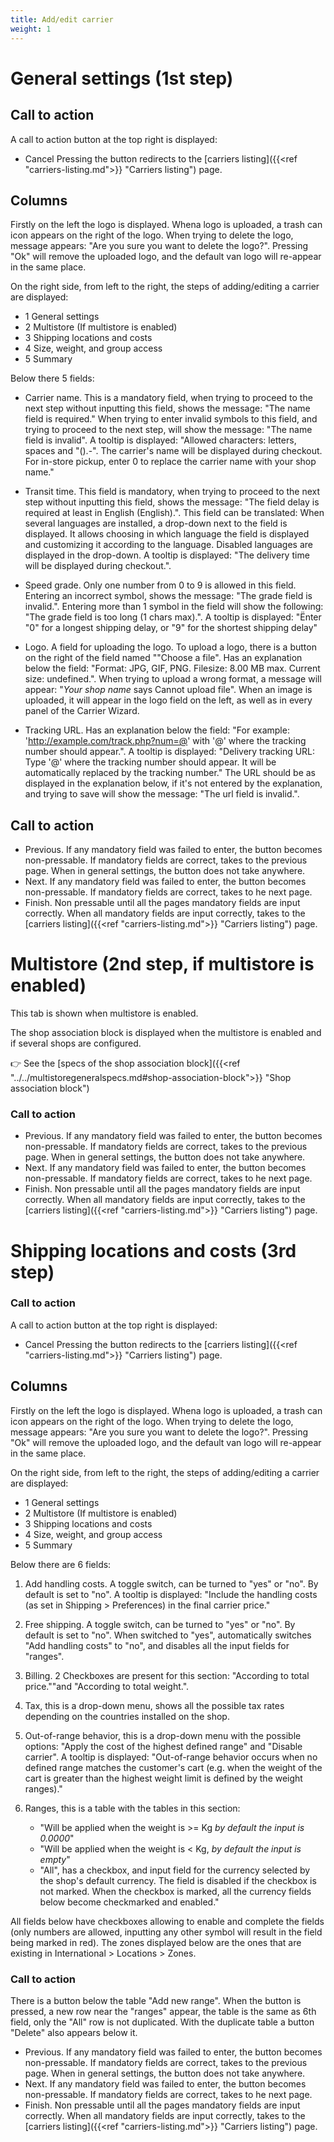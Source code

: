 ```yaml
---
title: Add/edit carrier
weight: 1
---
```


# General settings (1st step)

## Call to action
 
A call to action button at the top right is displayed:

 - Cancel 
Pressing the button redirects to the [carriers listing]({{<ref "carriers-listing.md">}} "Carriers listing") page.

## Columns

Firstly on the left the logo is displayed. Whena  logo is uploaded, a trash can icon appears on the right of the logo. When trying to delete the logo, message appears: "Are you sure you want to delete the logo?". Pressing "Ok" will remove the uploaded logo, and the default van logo will re-appear in the same place.

On the right side, from left to the right, the steps of adding/editing a carrier are displayed: 

 - 1 General settings
 - 2 Multistore (If multistore is enabled)
 - 3 Shipping locations and costs
 - 4 Size, weight, and group access
 - 5 Summary

Below there 5 fields:

 - Carrier name. This is a mandatory field, when trying to proceed to the next step without inputting this field, shows the message: "The name field is required." When trying to enter invalid symbols to this field, and trying to proceed to the next step, will show the message: "The name field is invalid".
A tooltip is displayed: "Allowed characters: letters, spaces and "().-". The carrier's name will be displayed during checkout. For in-store pickup, enter 0 to replace the carrier name with your shop name."

 - Transit time. This field is mandatory, when trying to proceed to the next step without inputting this field, shows the message: "The field delay is required at least in English (English).". This field can be translated: When several languages are installed, a drop-down next to the field is displayed. It allows choosing in which language the field is displayed and customizing it according to the language. Disabled languages are displayed in the drop-down.
A tooltip is displayed: "The delivery time will be displayed during checkout.".

 - Speed grade. Only one number from 0 to 9 is allowed in this field. Entering an incorrect symbol, shows the message: "The grade field is invalid.". Entering more than 1 symbol in the field will show the following: "The grade field is too long (1 chars max).".
A tooltip is displayed: "Ënter "0" for a longest shipping delay, or "9" for the shortest shipping delay"

 - Logo. A field for uploading the logo. To upload a logo, there is a button on the right of the field named ""Choose a file". Has an explanation below the field: "Format: JPG, GIF, PNG. Filesize: 8.00 MB max. Current size: undefined.". When trying to upload a wrong format, a message will appear: "*Your shop name* says Cannot upload file".
When an image is uploaded, it will appear in the logo field on the left, as well as in every panel of the Carrier Wizard.

 - Tracking URL. Has an explanation below the field: "For example: 'http://example.com/track.php?num=@' with '@' where the tracking number should appear.". 
A tooltip is displayed: "Delivery tracking URL: Type '@' where the tracking number should appear. It will be automatically replaced by the tracking number." The URL should be as displayed in the explanation below, if it's not entered by the explanation, and trying to save will show the message: "The url field is invalid.".

## Call to action
 
 - Previous. If any mandatory field was failed to enter, the button becomes non-pressable. If mandatory fields are correct, takes to the previous page. When in general settings, the button does not take anywhere.
 - Next. If any mandatory field was failed to enter, the button becomes non-pressable. If mandatory fields are correct, takes to he next page.
 - Finish. Non pressable until all the pages mandatory fields are input correctly. When all mandatory fields are input correctly, takes to the [carriers listing]({{<ref "carriers-listing.md">}} "Carriers listing") page.

# Multistore (2nd step, if multistore is enabled)

This tab is shown when multistore is enabled.

The shop association block is displayed when the multistore is enabled and if several shops are configured.

👉 See the [specs of the shop association block]({{<ref "../../multistoregeneralspecs.md#shop-association-block">}} "Shop association block") 

### Call to action
 
 - Previous. If any mandatory field was failed to enter, the button becomes non-pressable. If mandatory fields are correct, takes to the previous page. When in general settings, the button does not take anywhere.
 - Next. If any mandatory field was failed to enter, the button becomes non-pressable. If mandatory fields are correct, takes to he next page.
 - Finish. Non pressable until all the pages mandatory fields are input correctly. When all mandatory fields are input correctly, takes to the [carriers listing]({{<ref "carriers-listing.md">}} "Carriers listing") page.

# Shipping locations and costs (3rd step)
 
### Call to action

A call to action button at the top right is displayed:

 - Cancel 
Pressing the button redirects to the [carriers listing]({{<ref "carriers-listing.md">}} "Carriers listing") page.

## Columns

Firstly on the left the logo is displayed. Whena  logo is uploaded, a trash can icon appears on the right of the logo. When trying to delete the logo, message appears: "Are you sure you want to delete the logo?". Pressing "Ok" will remove the uploaded logo, and the default van logo will re-appear in the same place.

On the right side, from left to the right, the steps of adding/editing a carrier are displayed: 

 - 1 General settings
 - 2 Multistore (If multistore is enabled)
 - 3 Shipping locations and costs
 - 4 Size, weight, and group access
 - 5 Summary

Below there are 6 fields:

 1. Add handling costs. A toggle switch, can be turned to "yes" or "no". By default is set to "no".
A tooltip is displayed: "Include the handling costs (as set in Shipping > Preferences) in the final carrier price."
 2. Free shipping. A toggle switch, can be turned to "yes" or "no". By default is set to "no". When switched to "yes", automatically switches "Add handling costs" to "no", and disables all the input fields for "ranges".
 3. Billing. 2 Checkboxes are present for this section: "According to total price.""and "According to total weight.". 
 4. Tax, this is a drop-down menu, shows all the possible tax rates depending on the countries installed on the shop.
 5. Out-of-range behavior, this is a drop-down menu with the possible options: "Apply the cost of the highest defined range" and "Disable carrier".
A tooltip is displayed: "Out-of-range behavior occurs when no defined range matches the customer's cart (e.g. when the weight of the cart is greater than the highest weight limit is defined by the weight ranges)."

 6. Ranges, this is a table with the tables in this section:
    - "Will be applied when the weight is	>= Kg *by default the input is 0.0000*"
    - "Will be applied when the weight is	< Kg, *by default the input is empty*"
    - "All", has a checkbox, and input field for the currency selected by the shop's default currency. The field is disabled if the checkbox is not marked. When the checkbox is marked, all the currency fields below become checkmarked and enabled."
 
All fields below have checkboxes allowing to enable and complete the fields (only numbers are allowed, inputting any other symbol will result in the field being marked in red). The zones displayed below are the ones that are existing in International > Locations > Zones.

### Call to action 

There is a button below the table "Add new range". When the button is pressed, a new row near the "ranges" appear, the table is the same as 6th field, only the "All" row is not duplicated. With the duplicate table a button "Delete" also appears below it.

 - Previous. If any mandatory field was failed to enter, the button becomes non-pressable. If mandatory fields are correct, takes to the previous page. When in general settings, the button does not take anywhere.
 - Next. If any mandatory field was failed to enter, the button becomes non-pressable. If mandatory fields are correct, takes to he next page.
 - Finish. Non pressable until all the pages mandatory fields are input correctly. When all mandatory fields are input correctly, takes to the [carriers listing]({{<ref "carriers-listing.md">}} "Carriers listing") page.
